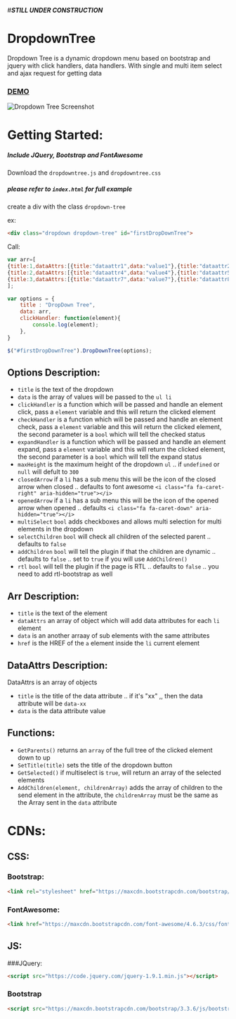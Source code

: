 #***STILL UNDER CONSTRUCTION***
# DropdownTree
Dropdown Tree is a dynamic dropdown menu based on bootstrap and jquery with click handlers, data handlers. With single and multi item select and ajax request for getting data

### [DEMO](https://JosephSKh.github.io/repos/dropdowntree)

![Dropdown Tree Screenshot](http://i.imgur.com/xWIEmyz.png)

# Getting Started:
##### Include JQuery, Bootstrap and FontAwesome
Download the `dropdowntree.js` and `dropdowntree.css`
##### please refer to `index.html` for full example
create a div with the class `dropdown-tree`

ex:

```html
<div class="dropdown dropdown-tree" id="firstDropDownTree">
```

Call:

```javascript
var arr=[
{title:1,dataAttrs:[{title:"dataattr1",data:"value1"},{title:"dataattr2",data:"value2"},{title:"dataattr3",data:"value3"}]},
{title:2,dataAttrs:[{title:"dataattr4",data:"value4"},{title:"dataattr5",data:"value5"},{title:"dataattr6",data:"value6"}]},
{title:3,dataAttrs:[{title:"dataattr7",data:"value7"},{title:"dataattr8",data:"value8"},{title:"dataattr9",data:"value9"}]}
];

var options = {
    title : "DropDown Tree",
    data: arr,
    clickHandler: function(element){
        console.log(element);
    },
}

$("#firstDropDownTree").DropDownTree(options);
```

## Options Description:
- `title` is the text of the dropdown
- `data` is the array of values will be passed to the `ul li`
- `clickHandler` is a function which will be passed and handle an element click, pass a `element` variable and this will return the clicked element
- `checkHandler` is a function which will be passed and handle an element check, pass a `element` variable and this will return the clicked element, the second parameter is a `bool` which will tell the checked status
- `expandHandler` is a function which will be passed and handle an element expand, pass a `element` variable and this will return the clicked element, the second parameter is a `bool` which will tell the expand status
- `maxHeight` is the maximum height of the dropdown `ul` .. if `undefined` or `null` will defult to `300`
- `closedArrow` if a `li` has a sub menu this will be the icon of the closed arrow when closed .. defaults to font awesome `<i class="fa fa-caret-right" aria-hidden="true"></i>`
- `openedArrow` if a `li` has a sub menu this will be the icon of the opened arrow when opened .. defaults `<i class="fa fa-caret-down" aria-hidden="true"></i>`
- `multiSelect` `bool` adds checkboxes and allows multi selection for multi elements in the dropdown
- `selectChildren` `bool` will check all children of the selected parent .. defaults to `false`
- `addChildren` `bool` will tell the plugin if that the children are dynamic .. defaults to `false` .. set to `true` if you will use `AddChildren()`
- `rtl` `bool` will tell the plugin if the page is RTL .. defaults to `false` .. you need to add rtl-bootstrap as well


## Arr Description:
- `title` is the text of the element
- `dataAttrs` an array of object which will add data attributes for each `li` element
- `data` is an another arraay of sub elements with the same attributes
- `href` is the HREF of the `a` element inside the `li` current element


## DataAttrs Description:
DataAttrs is an array of objects
- `title` is the title of the data attribute .. if it's "xx" ,, then the data attribute will be `data-xx`
- `data` is the data attribute value


## Functions:
- `GetParents()` returns an `array` of the full tree of the clicked element down to up
- `SetTitle(title)` sets the title of the dropdown button
- `GetSelected()` if multiselect is `true`, will return an array of the selected elements
- `AddChildren(element, childrenArray)` adds the array of children to the send element in the attribute, the `childrenArray` must be the same as the Array sent in the `data` attribute


# CDNs:

## CSS:

### Bootstrap:
```html
<link rel="stylesheet" href="https://maxcdn.bootstrapcdn.com/bootstrap/3.3.6/css/bootstrap.min.css" integrity="sha384-1q8mTJOASx8j1Au+a5WDVnPi2lkFfwwEAa8hDDdjZlpLegxhjVME1fgjWPGmkzs7" crossorigin="anonymous">
```
### FontAwesome:
```html
<link href="https://maxcdn.bootstrapcdn.com/font-awesome/4.6.3/css/font-awesome.min.css" rel="stylesheet" integrity="sha384-T8Gy5hrqNKT+hzMclPo118YTQO6cYprQmhrYwIiQ/3axmI1hQomh7Ud2hPOy8SP1" crossorigin="anonymous">
```

## JS:
###JQuery:
```html
<script src="https://code.jquery.com/jquery-1.9.1.min.js"></script>
```
### Bootstrap
```html
<script src="https://maxcdn.bootstrapcdn.com/bootstrap/3.3.6/js/bootstrap.min.js" integrity="sha384-0mSbJDEHialfmuBBQP6A4Qrprq5OVfW37PRR3j5ELqxss1yVqOtnepnHVP9aJ7xS" crossorigin="anonymous"></script>
```
